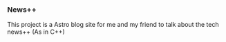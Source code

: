 ### News++ 

This project is a Astro blog site for me and my friend to talk about the tech news++ (As in C++)

